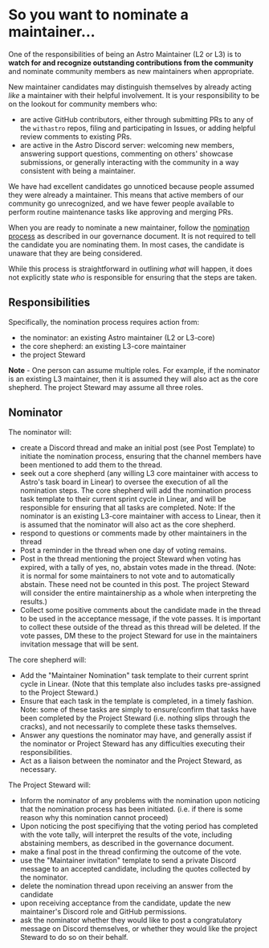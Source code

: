 # So you want to nominate a maintainer...

One of the responsibilities of being an Astro Maintainer (L2 or L3) is to **watch for and recognize outstanding contributions from the community** and nominate community members as new maintainers when appropriate.


New maintainer candidates may distinguish themselves by already acting *like* a maintainer with their helpful involvement. It is your responsibility to be on the lookout for community members who:
- are active GitHub contributors, either through submitting PRs to any of the `withastro` repos, filing and participating in Issues, or adding helpful review comments to existing PRs.
- are active in the Astro Discord server: welcoming new members, answering support questions, commenting on others' showcase submissions, or generally interacting with the community in a way consistent with being a maintainer.

We have had excellent candidates go unnoticed because people assumed they were already a maintainer. This means that active members of our community go unrecognized, and we have fewer people available to perform routine maintenance tasks like approving and merging PRs. 

When you are ready to nominate a new maintainer, follow the 
[nomination process](https://github.com/withastro/.github/blob/main/GOVERNANCE.md#governance-playbook) as described in our governance document. It is not required to tell the candidate you are nominating them. In most cases, the candidate is unaware that they are being considered.

While this process is straightforward in outlining *what* will happen, it does not explicitly state *who* is responsible for ensuring that the steps are taken.

## Responsibilities

Specifically, the nomination process requires action from:
- the nominator: an existing Astro maintainer (L2 or L3-core)
- the core shepherd: an existing L3-core maintainer
- the project Steward

**Note** - One person can assume multiple roles. For example, if the nominator is an existing L3 maintainer, then it is assumed they will also act as the core shepherd. The project Steward may assume all three roles.

## Nominator

The nominator will:
- create a Discord thread and make an initial post (see Post Template) to initiate the nomination process, ensuring that the channel members have been mentioned to add them to the thread.
- seek out a core shepherd (any willing L3 core maintainer with access to Astro's task board in Linear) to oversee the execution of all the nomination steps. The core shepherd will add the nomination process task template to their current sprint cycle in Linear, and will be responsible for ensuring that all tasks are completed. Note: If the nominator is an existing L3-core maintainer with access to Linear, then it is assumed that the nominator will also act as the core shepherd. 
- respond to questions or comments made by other maintainers in the thread
- Post a reminder in the thread when one day of voting remains.
- Post in the thread mentioning the project Steward when voting has expired, with a tally of yes, no, abstain votes made in the thread. (Note: it is normal for some maintainers to not vote and to automatically abstain. These need not be counted in this post. The project Steward will consider the entire maintainership as a whole when interpreting the results.)
- Collect some positive comments about the candidate made in the thread to be used in the acceptance message, if the vote passes. It is important to collect these outside of the thread as this thread will be deleted. If the vote passes, DM these to the project Steward for use in the maintainers invitation message that will be sent.

The core shepherd will:
- Add the "Maintainer Nomination" task template to their current sprint cycle in Linear. (Note that this template also includes tasks pre-assigned to the Project Steward.)
- Ensure that each task in the template is completed, in a timely fashion. Note: some of these tasks are simply to ensure/confirm that tasks have been completed by the Project Steward (i.e. nothing slips through the cracks), and not necessarily to complete these tasks themselves.
- Answer any questions the nominator may have, and generally assist if the nominator or Project Steward has any difficulties executing their responsibilities.
- Act as a liaison between the nominator and the Project Steward, as necessary.

The Project Steward will:
- Inform the nominator of any problems with the nomination upon noticing that the nomination process has been initiated. (i.e. if there is some reason why this nomination cannot proceed)
- Upon noticing the post specifiying that the voting period has completed with the vote tally, will interpret the results of the vote, including abstaining members, as described in the governance document.
- make a final post in the thread confirming the outcome of the vote.
- use the "Maintainer invitation" template to send a private Discord message to an accepted candidate, including the quotes collected by the nominator.
- delete the nomination thread upon receiving an answer from the candidate
- upon receiving acceptance from the candidate, update the new maintainer's Discord role and GitHub permissions.
- ask the nominator whether they would like to post a congratulatory message on Discord themselves, or whether they would like the project Steward to do so on their behalf.
